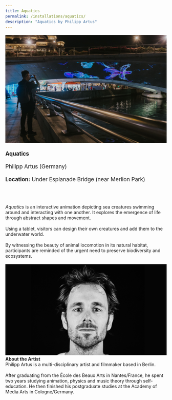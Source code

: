 ```yaml
---
title: Aquatics
permalink: /installations/aquatics/
description: "Aquatics by Philipp Artus"
---
```

<p style="font-size:17px; line-height:40px">
<img src="/images/Installations/RL%20Images/01062023_pico_colossal_upload_clean_135-min.jpg" alt="Aquatics by Philipp Artus">
<b>Aquatics</b><br>
Philipp Artus (Germany)<br>
<b>Location:</b> Under Esplanade Bridge (near Merlion Park)<br><br>

<i>Aquatics</i> is an interactive animation depicting sea creatures swimming around and interacting with one another. It explores the emergence of life through abstract shapes and movement.&nbsp;
<br><br>
Using a tablet, visitors can design their own creatures and add them to the underwater world.&nbsp;&nbsp;
<br><br>
By witnessing the beauty of animal locomotion in its natural habitat, participants are reminded of the urgent need to preserve biodiversity and ecosystems.
<br><br>
<img src="/images/Installations/2nd%20release/philipp_artus_profile_landsscape_ilsg23.jpg">
<b>About the Artist</b><br>
Philipp Artus is a multi-disciplinary artist and filmmaker based in Berlin. &nbsp;
<br><br>
After graduating from the École des Beaux Arts in Nantes/France, he spent two years studying animation, physics and music theory through self-education. He then finished his postgraduate studies at the Academy of Media Arts in Cologne/Germany.</p>
